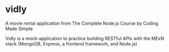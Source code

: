 # vidly
A movie rental application from The Complete Node.js Course by Coding Made Simple

Vidly is a mock-application to practice building RESTful APIs with the MExN stack (MongoDB, Express, a frontend framework, and Node.js)

